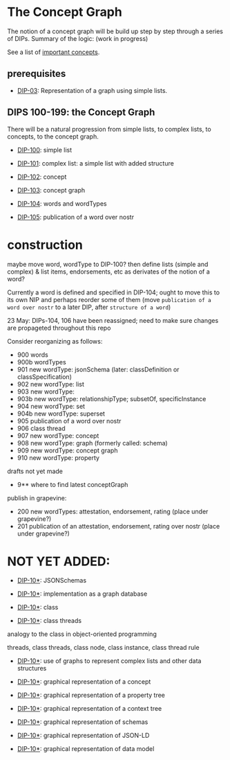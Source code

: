 # The Concept Graph

The notion of a concept graph will be build up step by step through a series of DIPs. Summary of the logic: (work in progress)

See a list of [important concepts](importantConcepts.md).

## prerequisites

- [DIP-03](../03.md): Representation of a graph using simple lists.

## DIPS 100-199: the Concept Graph

There will be a natural progression from simple lists, to complex lists, to concepts, to the concept graph.

- [DIP-100](100.md): simple list

- [DIP-101](101.md): complex list: a simple list with added structure

- [DIP-102](102.md): concept

- [DIP-103](103.md): concept graph

- [DIP-104](104.md): words and wordTypes 

- [DIP-105](105.md): publication of a word over nostr


# construction

maybe move word, wordType to DIP-100? then define lists (simple and complex) & list items, endorsements, etc as derivates of the notion of a word?

Currently a word is defined and specified in DIP-104; ought to move this to its own NIP and perhaps reorder some of them (move `publication of a word over nostr` to a later DIP, after `structure of a word`)

23 May: DIPs-104, 106 have been reassigned; need to make sure changes are propageted throughout this repo

Consider reorganizing as follows:
- 900 words
- 900b wordTypes
- 901 new wordType: jsonSchema (later: classDefinition or classSpecification)
- 902 new wordType: list
- 903 new wordType:
- 903b new wordType: relationshipType; subsetOf, specificInstance
- 904 new wordType: set
- 904b new wordType: superset
- 905 publication of a word over nostr
- 906 class thread
- 907 new wordType: concept
- 908 new wordType: graph (formerly called: schema)
- 909 new wordType: concept graph
- 910 new wordType: property

drafts not yet made

- 9** where to find latest conceptGraph

publish in grapevine:
- 200 new wordTypes: attestation, endorsement, rating (place under grapevine?)
- 201 publication of an attestation, endorsement, rating over nostr (place under grapevine?)

# NOT YET ADDED:

- [DIP-10*](10*.md): JSONSchemas

- [DIP-10*](10*.md): implementation as a graph database

- [DIP-10*](10*.md): class

- [DIP-10*](10*.md): class threads

analogy to the class in object-oriented programming

threads, class threads, class node, class instance, class thread rule

- [DIP-10*](10*.md): use of graphs to represent complex lists and other data structures

- [DIP-10*](10*.md): graphical representation of a concept

- [DIP-10*](10*.md): graphical representation of a property tree

- [DIP-10*](10*.md): graphical representation of a context tree

- [DIP-10*](10*.md): graphical representation of schemas

- [DIP-10*](10*.md): graphical representation of JSON-LD

- [DIP-10*](10*.md): graphical representation of data model



